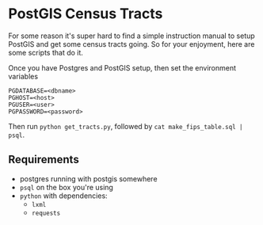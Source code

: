 # PostGIS Census Tracts

For some reason it's super hard to find a simple instruction manual to
setup PostGIS and get some census tracts going. So for your enjoyment,
here are some scripts that do it.

Once you have Postgres and PostGIS setup, then set the environment variables
```
PGDATABASE=<dbname>
PGHOST=<host>
PGUSER=<user>
PGPASSWORD=<password>
```

Then run `python get_tracts.py`, followed by `cat make_fips_table.sql | psql`.

## Requirements

* postgres running with postgis somewhere
* `psql` on the box you're using
* `python` with dependencies:
  * `lxml`
  * `requests`

